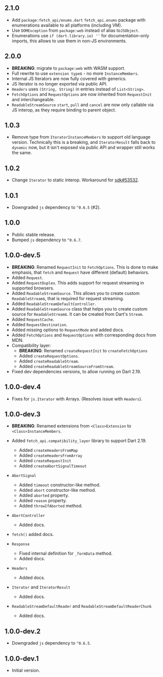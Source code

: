 ## 2.1.0

- Add `package:fetch_api/enums.dart` `fetch_api.enums` package with enumerations
  available to all platforms (including VM).
- Use `DOMException` from `package:web` instead of alias to`JSObject`.
- Enumerations use `if (dart.library.io) ''` for documentation-only imports,
  this allows to use them in non-JS environments.

## 2.0.0

- **BREAKING**: migrate to `package:web` with WASM support. 
- Full rewrite to use `extension type`s - no more `InstanceMembers`.
- Internal JS Iterators are now fully covered with generics.
- JS Iterator is no longer exported via public API.
- `Headers` uses `(String, String)` in entries instead of `List<String>`.
- `FetchOptions` and `RequestOptions` are now inherited from `RequestInit`
  and interchangeable.
- `ReadableStreamSource` `start`, `pull` and `cancel` are now only callable
  via JS interop, as they require binding to parent object.

## 1.0.3

- Remove type from `IteratorInstanceMembers` to support old language
  version.
  Technically this is a breaking, and `IteratorResult` falls back to `dynamic`
  now, but it isn't exposed via public API and wrapper still works the same.

## 1.0.2

- Change `Iterator` to static interop.
  Workaround for [sdk#53532](https://github.com/dart-lang/sdk/issues/53532).

## 1.0.1

- Downgraded `js` dependency to `^0.6.5` (#2).

## 1.0.0

- Public stable release.
- Bumped `js` dependency to `^0.6.7`.

## 1.0.0-dev.5

- **BREAKING**: Renamed `RequestInit` to `FetchOptions`.
  This is done to make emphasis, that `fetch` and `Request` have different
  (default) behaviors.
- Added `Request`.
- Added `RequestDuplex`. This adds support for request streaming in supported
  browsers.
- Added `ReadableStreamSource`. This allows you to create custom
  `ReadableStream`s, that is required for request streaming.
- Added `ReadableStreamDefaultController`.
- Added `ReadableStreamSource` class that helps you to create custom source
  for `ReadableStream`s. It can be created from Dart's `Stream`.
- Added `RequestCache`.
- Added `RequestDestination`.
- Added missing options to `RequestMode` and added docs.
- Added `FetchOptions` and `RequestOptions` with corresponding docs from MDN.
- Compatibility layer:
  - **BREAKING**: Renamed `createRequestInit` to `createFetchOptions`
  - Added `createRequestOptions`.
  - Added `createReadableStream`.
  - Added `createReadableStreamSourceFromStream`.
- Fixed dev dependencies versions, to allow running on Dart 2.19.


## 1.0.0-dev.4

- Fixes for `js.Iterator` with Arrays. (Resolves issue with `Headers`).

## 1.0.0-dev.3

- **BREAKING**: Renamed extensions from `<Class>Extension` to
  `<Class>InstanceMembers`.
- Added `fetch_api.compatibility_layer` library to support Dart 2.19.
  - Added `createHeadersFromMap`
  - Added `createHeadersFromArray` 
  - Added `createRequestInit`
  - Added `createAbortSignalTimeout`

- `AbortSignal`
  - Added `timeout` constructor-like method.
  - Added `abort` constructor-like method.
  - Added `aborted` property.
  - Added `reason` property.
  - Added `throwIfAborted` method.
- `AbortController`
  - Added docs.
- `fetch()` added docs.
- `Response`
  - Fixed internal definition for `_formData` method.
  - Added docs.
- `Headers`
  - Added docs.
- `Iterator` and `IteratorResult`
  - Added docs.
- `ReadableStreamDefaultReader` and `ReadableStreamDefaultReaderChunk`
  - Added docs.

## 1.0.0-dev.2

- Downgraded `js` dependency to `^0.6.5`.

## 1.0.0-dev.1

- Initial version.
